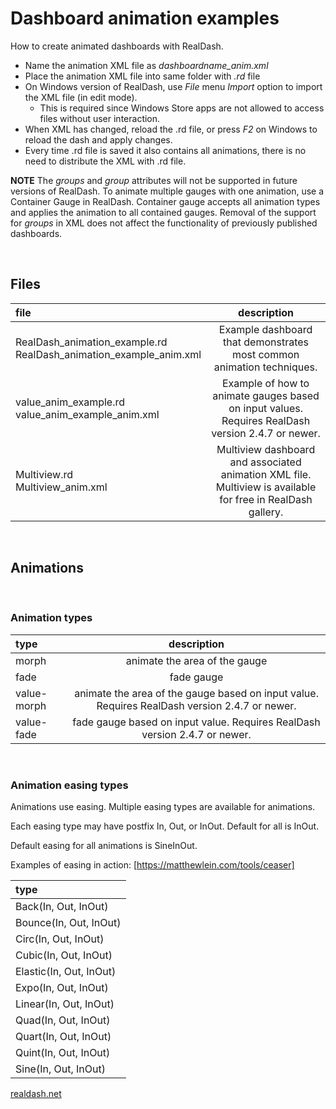 # **Dashboard animation examples**

How to create animated dashboards with RealDash.

- Name the animation XML file as *dashboardname_anim.xml*
- Place the animation XML file into same folder with *.rd* file
- On Windows version of RealDash, use *File* menu *Import* option to import the XML file (in edit mode).
	* This is required since Windows Store apps are not allowed to access files without user interaction.
- When XML has changed, reload the .rd file, or press *F2* on Windows to reload the dash and apply changes.
- Every time .rd file is saved it also contains all animations, there is no need to distribute the XML with .rd file.

**NOTE** 
The *groups* and *group* attributes will not be supported in future versions of RealDash. To animate multiple gauges with one animation, use a Container Gauge in RealDash. Container gauge accepts all animation types and applies the animation to all contained gauges. Removal of the support for *groups* in XML does not affect the functionality of previously published dashboards.


&nbsp;
## **Files**
| file | description |
|:--------|:----------:|
| RealDash_animation_example.rd</br>RealDash_animation_example_anim.xml | Example dashboard that demonstrates most common animation techniques. |
| value_anim_example.rd</br>value_anim_example_anim.xml | Example of how to animate gauges based on input values. Requires RealDash version 2.4.7 or newer. |
| Multiview.rd</br>Multiview_anim.xml | Multiview dashboard and associated animation XML file. Multiview is available for free in RealDash gallery. |


&nbsp;
## **Animations**

&nbsp;
### **Animation types**
| type | description |
|:--------|:----------:|
| morph | animate the area of the gauge |
| fade | fade gauge |
| value-morph | animate the area of the gauge based on input value. Requires RealDash version 2.4.7 or newer. |
| value-fade | fade gauge based on input value. Requires RealDash version 2.4.7 or newer. |


&nbsp;
### **Animation easing types**
Animations use easing. Multiple easing types are available for animations.

Each easing type may have postfix In, Out, or InOut. Default for all is InOut.

Default easing for all animations is SineInOut.

Examples of easing in action: [https://matthewlein.com/tools/ceaser]

| type |
|:--------|
| Back(In, Out, InOut) |
| Bounce(In, Out, InOut) |
| Circ(In, Out, InOut) |
| Cubic(In, Out, InOut) |
| Elastic(In, Out, InOut) |
| Expo(In, Out, InOut) |
| Linear(In, Out, InOut) |
| Quad(In, Out, InOut) |
| Quart(In, Out, InOut) |
| Quint(In, Out, InOut) |
| Sine(In, Out, InOut) |


[realdash.net](https://www.realdash.net)

